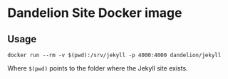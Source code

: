 Dandelion Site Docker image
================

## Usage

    docker run --rm -v $(pwd):/srv/jekyll -p 4000:4000 dandelion/jekyll

Where `$(pwd)` points to the folder where the Jekyll site exists.